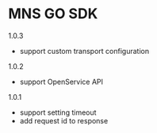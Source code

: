 # MNS GO SDK
1.0.3
  - support custom transport configuration

1.0.2
  - support OpenService API

1.0.1
  - support setting timeout
  - add request id to response
